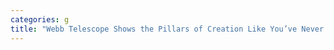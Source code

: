 ```yaml
---
categories: g
title: "Webb Telescope Shows the Pillars of Creation Like You’ve Never Seen Them Before"
---
```

